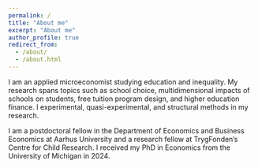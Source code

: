 ```yaml
---
permalink: /
title: "About me"
excerpt: "About me"
author_profile: true
redirect_from: 
  - /about/
  - /about.html
---
```


I am an applied microeconomist studying education and inequality. My research spans topics such as school choice, multidimensional impacts of schools on students, free tuition program design, and higher education finance. I experimental, quasi-experimental, and structural methods in my research.

I am a postdoctoral fellow in the Department of Economics and Business Economics at Aarhus University and a research fellow at TrygFonden’s Centre for Child Research. I received my PhD in Economics from the University of Michigan in 2024.